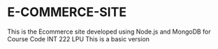 # E-COMMERCE-SITE
This is the Ecommerce site developed using Node.js and MongoDB for Course Code INT 222 LPU
This is a basic version
